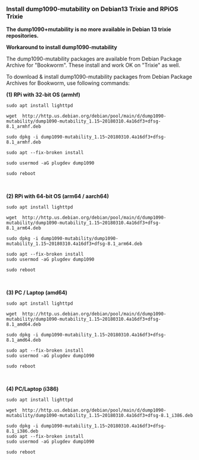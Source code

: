 ### Install dump1090-mutability on Debian13 Trixie and RPiOS Trixie
**The dump1090+mutability is no more available in Debian 13 trixie repositories.**</br>

**Workaround to install dump1090-mutability**</br>

The dump1090-mutability packages are available from Debian Package Archive for "Bookworm". These install and work OK on "Trixie" as well.</br>

To download & install dump1090-mutability packages from Debian Package Archives for Bookworm, use following commands:

**(1) RPi with 32-bit OS (armhf)**</br>
```
sudo apt install lighttpd

wget  http://http.us.debian.org/debian/pool/main/d/dump1090-mutability/dump1090-mutability_1.15~20180310.4a16df3+dfsg-8.1_armhf.deb  

sudo dpkg -i dump1090-mutability_1.15~20180310.4a16df3+dfsg-8.1_armhf.deb  

sudo apt --fix-broken install 

sudo usermod -aG plugdev dump1090  

sudo reboot
```
</br>

**(2) RPi with 64-bit OS (arm64 / aarch64)** </br>

```
sudo apt install lighttpd  

wget  http://http.us.debian.org/debian/pool/main/d/dump1090-mutability/dump1090-mutability_1.15~20180310.4a16df3+dfsg-8.1_arm64.deb  

sudo dpkg -i dump1090-mutability/dump1090-mutability_1.15~20180310.4a16df3+dfsg-8.1_arm64.deb  

sudo apt --fix-broken install  
sudo usermod -aG plugdev dump1090  

sudo reboot

```
</br>

**(3) PC / Laptop (amd64)** </br>

```
sudo apt install lighttpd  

wget  http://http.us.debian.org/debian/pool/main/d/dump1090-mutability/dump1090-mutability_1.15~20180310.4a16df3+dfsg-8.1_amd64.deb  

sudo dpkg -i dump1090-mutability_1.15~20180310.4a16df3+dfsg-8.1_amd64.deb  

sudo apt --fix-broken install  
sudo usermod -aG plugdev dump1090  

sudo reboot

```
</br>

**(4) PC/Laptop (i386)**
</br>

```
sudo apt install lighttpd  

wget  http://http.us.debian.org/debian/pool/main/d/dump1090-mutability/dump1090-mutability_1.15~20180310.4a16df3+dfsg-8.1_i386.deb  

sudo dpkg -i dump1090-mutability_1.15~20180310.4a16df3+dfsg-8.1_i386.deb  
sudo apt --fix-broken install  
sudo usermod -aG plugdev dump1090  

sudo reboot

```
